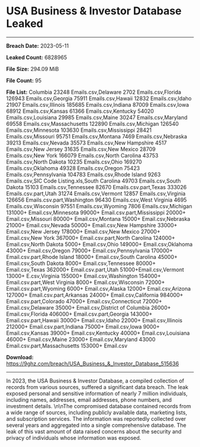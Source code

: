 # USA Business & Investor Database Leaked

------------
**Breach Date:** 2023-05-11

**Leaked Count:** 6828965

**File Size:** 294.09 MiB

**File Count:** 95

**File List:** Columbia 23248 Emails.csv,Delaware 2702 Emails.csv,Florida 126943 Emails.csv,Georgia 75911 Emails.csv,Hawaii 12832 Emails.csv,Idaho 21907 Emails.csv,Illinois 185685 Emails.csv,Indiana 87009 Emails.csv,Iowa 68912 Emails.csv,Kansas 61366 Emails.csv,Kentucky 54020 Emails.csv,Louisiana 29985 Emails.csv,Maine 30247 Emails.csv,Maryland 69558 Emails.csv,Massachusetts 122890 Emails.csv,Michigan 126540 Emails.csv,Minnesota 103630 Emails.csv,Mississippi 28421 Emails.csv,Missouri 95751 Emails.csv,Montana 7469 Emails.csv,Nebraska 39213 Emails.csv,Nevada 35573 Emails.csv,New Hampshire 4517 Emails.csv,New Jersey 31635 Emails.csv,New Mexico 28709 Emails.csv,New York 166079 Emails.csv,North Carolina 43753 Emails.csv,North Dakota 10235 Emails.csv,Ohio 169270 Emails.csv,Oklahoma 49328 Emails.csv,Oregon 75423 Emails.csv,Pennsylvania 104783 Emails.csv,Rhode Island 9263 Emails.csv,SIC Code Listing.xls,South Carolina 49703 Emails.csv,South Dakota 15103 Emails.csv,Tennessee 82670 Emails.csv.part,Texas 333026 Emails.csv.part,Utah 31274 Emails.csv,Vermont 12857 Emails.csv,Virginia 126656 Emails.csv.part,Washington 96430 Emails.csv,West Virginia 4695 Emails.csv,Wisconsin 97551 Emails.csv,Wyoming 7806 Emails.csv,Michigan 131000+ Email.csv,Minnesota 99000+ Email.csv.part,Mississippi 20000+ Email.csv,Missouri 80000+ Email.csv,Montana 15000+ Email.csv,Nebraska 21000+ Email.csv,Nevada 50000+ Email.csv,New Hampshire 33000+ Email.csv,New Jersey 178000+ Email.csv,New Mexico 27000+ Email.csv,New York 367000+ Email.csv.part,North Carolina 124000+ Email.csv,North Dakota 5000+ Email.csv,Ohio 149000+ Email.csv,Oklahoma 43000+ Email.csv,Oregon 79000+ Email.csv,Pennsylvania 170000+ Email.csv.part,Rhode Island 18000+ Email.csv,South Carolina 45000+ Email.csv,South Dakota 8000+ Email.csv,Tennessee 80000+ Email.csv,Texas 362000+ Email.csv.part,Utah 51000+Email.csv,Vermont 13000+ E.csv,Virginia 155000+ Email.csv,Washington 154000+ Email.csv.part,West Virginia 8000+ Email.csv,Wisconsin 72000+ Email.csv.part,Wyoming 6000+ Email.csv,Alaska 12000+ Email.csv,Arizona 127000+ Email.csv.part,Arkansas 24000+ Email.csv,California 984000+ Email.csv.part,Colorado 47000+ Email.csv,Connecticut 72000+ Email.csv,Delaware 35000+ Email.csv,District of Columbia 26000+ Email.csv,Florida 406000+ Email.csv.part,Georgia 143000+ Email.csv.part,Hawaii 30000+ Email.csv,Idaho 22000+ Email.csv,Illinois 212000+ Email.csv.part,Indiana 75000+ Email.csv,Iowa 9000+ Email.csv,Kansas 39000+ Email.csv,Kentucky 40000+ Email.csv,Louisiana 46000+ Email.csv,Maine 23000+ Email.csv,Maryland 43000 Email.csv.part,Massachusetts 153000+ Email.csv

**Download:** https://9ghz.com/breach/USA_Business_&_Investor_Database_515636

------------
In 2023, the USA Business & Investor Database, a compiled collection of records from various sources, suffered a significant data breach. The leak exposed personal and sensitive information of nearly 7 million individuals, including names, addresses, email addresses, phone numbers, and investment details. \n\nThe compromised database contained records from a wide range of sources, including publicly available data, marketing lists, and subscription services. The information was reportedly collected over several years and aggregated into a single comprehensive database. The leak of this vast amount of data raised concerns about the security and privacy of individuals whose information was exposed.
